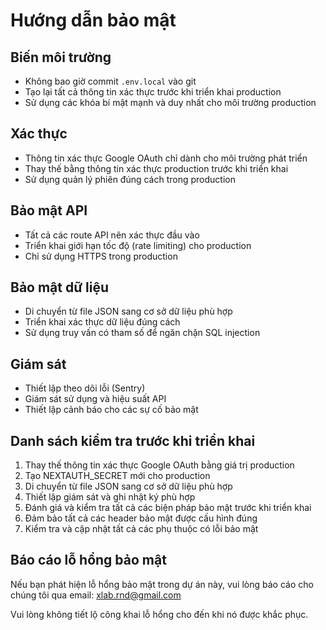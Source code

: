 # Hướng dẫn bảo mật

## Biến môi trường
- Không bao giờ commit `.env.local` vào git
- Tạo lại tất cả thông tin xác thực trước khi triển khai production
- Sử dụng các khóa bí mật mạnh và duy nhất cho môi trường production

## Xác thực
- Thông tin xác thực Google OAuth chỉ dành cho môi trường phát triển
- Thay thế bằng thông tin xác thực production trước khi triển khai
- Sử dụng quản lý phiên đúng cách trong production

## Bảo mật API
- Tất cả các route API nên xác thực đầu vào
- Triển khai giới hạn tốc độ (rate limiting) cho production
- Chỉ sử dụng HTTPS trong production

## Bảo mật dữ liệu
- Di chuyển từ file JSON sang cơ sở dữ liệu phù hợp
- Triển khai xác thực dữ liệu đúng cách
- Sử dụng truy vấn có tham số để ngăn chặn SQL injection

## Giám sát
- Thiết lập theo dõi lỗi (Sentry)
- Giám sát sử dụng và hiệu suất API
- Thiết lập cảnh báo cho các sự cố bảo mật

## Danh sách kiểm tra trước khi triển khai
1. Thay thế thông tin xác thực Google OAuth bằng giá trị production
2. Tạo NEXTAUTH_SECRET mới cho production
3. Di chuyển từ file JSON sang cơ sở dữ liệu phù hợp
4. Thiết lập giám sát và ghi nhật ký phù hợp
5. Đánh giá và kiểm tra tất cả các biện pháp bảo mật trước khi triển khai
6. Đảm bảo tất cả các header bảo mật được cấu hình đúng
7. Kiểm tra và cập nhật tất cả các phụ thuộc có lỗi bảo mật

## Báo cáo lỗ hổng bảo mật
Nếu bạn phát hiện lỗ hổng bảo mật trong dự án này, vui lòng báo cáo cho chúng tôi qua email:
xlab.rnd@gmail.com

Vui lòng không tiết lộ công khai lỗ hổng cho đến khi nó được khắc phục. 